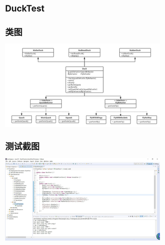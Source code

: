 # DuckTest
# 类图
![images](https://github.com/545063309/DuckTest/blob/master/jpg/2.jpg)
# 测试截图
![images](https://github.com/545063309/DuckTest/blob/master/jpg/1.jpg)
